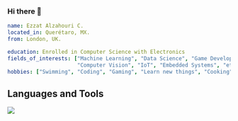 ### Hi there 👋


```yaml
name: Ezzat Alzahouri C. 
located_in: Querétaro, MX. 
from: London, UK. 

education: Enrolled in Computer Science with Electronics
fields_of_interests: ["Machine Learning", "Data Science", "Game Development", "Robotics", 
                      "Computer Vision", "IoT", "Embedded Systems", "etc."]
hobbies: ["Swimming", "Coding", "Gaming", "Learn new things", "Cooking"]
```

## Languages and Tools

<p align="left"> <a href="https://github.com/thinkright20"><img src="https://skillicons.dev/icons?i=vscode,replit,github,git,css,html,js,express,nodejs,cpp,java,arduino,c"> </a> </p>

<!--
**DrearyLand/DrearyLand** is a ✨ _special_ ✨ repository because its `README.md` (this file) appears on your GitHub profile.

Here are some ideas to get you started:

- 🔭 I’m currently working on ...
- 🌱 I’m currently learning ...
- 👯 I’m looking to collaborate on ...
- 🤔 I’m looking for help with ...
- 💬 Ask me about ...
- 📫 How to reach me: ...
- 😄 Pronouns: ...
- ⚡ Fun fact: ...
-->
